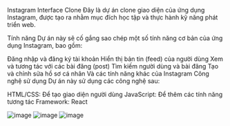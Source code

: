 Instagram Interface Clone
Đây là dự án clone giao diện của ứng dụng Instagram, được tạo ra nhằm mục đích học tập và thực hành kỹ năng phát triển web.

Tính năng
Dự án này sẽ cố gắng sao chép một số tính năng cơ bản của ứng dụng Instagram, bao gồm:

Đăng nhập và đăng ký tài khoản
Hiển thị bản tin (feed) của người dùng
Xem và tương tác với các bài đăng (post)
Tìm kiếm người dùng và bài đăng
Tạo và chỉnh sửa hồ sơ cá nhân
Và các tính năng khác của Instagram
Công nghệ sử dụng
Dự án này sử dụng các công nghệ sau:

HTML/CSS: Để tạo giao diện người dùng
JavaScript: Để thêm các tính năng tương tác
Framework: React

![image](https://github.com/HNHNA/Instagram-Clone/assets/90271973/2e2f345b-8ef5-477e-89e2-6beec048312e)
![image](https://github.com/HNHNA/Instagram-Clone/assets/90271973/86c85534-f593-4c17-93a2-bbf274270276)
![image](https://github.com/HNHNA/Instagram-Clone/assets/90271973/925df1f9-66e2-46ed-a081-3bb3b785a000)


